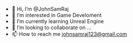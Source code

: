 - 👋 Hi, I’m @JohnSamRaj
- 👀 I’m interested in Game Develoment
- 🌱 I’m currently learning Unreal Engine
- 💞️ I’m looking to collaborate on ...
- 📫 How to reach me johnsamraj123@gmail.com

<!---
JohnSamRaj/JohnSamRaj is a ✨ special ✨ repository because its `README.md` (this file) appears on your GitHub profile.
You can click the Preview link to take a look at your changes.
--->
